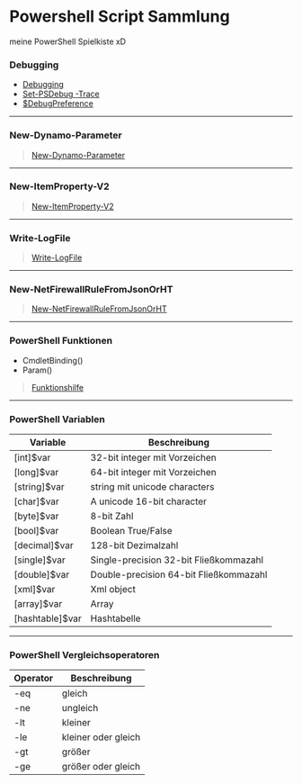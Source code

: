 # Powershell Script Sammlung

meine PowerShell Spielkiste xD

### Debugging

- [Debugging](https://github.com/dr-woitschek/spielkiste/blob/master/powershell/Debugging/)
- [Set-PSDebug -Trace <int>](https://github.com/dr-woitschek/spielkiste/blob/master/powershell/Debugging/debugging-Set-PSDebug.md)
- [$DebugPreference](https://github.com/dr-woitschek/spielkiste/blob/master/powershell/Debugging/debugging-DebugPreference.md)

---

### New-Dynamo-Parameter
> [New-Dynamo-Parameter](https://github.com/dr-woitschek/spielkiste/tree/master/powershell/Dynamische-Parameter)

---

### New-ItemProperty-V2
> [New-ItemProperty-V2](https://github.com/dr-woitschek/spielkiste/tree/master/powershell/Modify-Registry)

---

### Write-LogFile
> [Write-LogFile](https://github.com/dr-woitschek/spielkiste/tree/master/powershell/Write-LogFile)

---

### New-NetFirewallRuleFromJsonOrHT
> [New-NetFirewallRuleFromJsonOrHT](https://github.com/dr-woitschek/spielkiste/tree/master/powershell/New-NetFirewallRuleFromJsonOrHT)

---

### PowerShell Funktionen

- CmdletBinding()
- Param()

> [Funktionshilfe](https://github.com/dr-woitschek/spielkiste/tree/master/powershell/Funktionshilfe)

---

### PowerShell Variablen
Variable | Beschreibung
-------- | ------------
[int]$var       | 32-bit integer mit Vorzeichen
[long]$var      | 64-bit integer mit Vorzeichen
[string]$var    | string mit unicode characters
[char]$var      | A unicode 16-bit character
[byte]$var      | 8-bit Zahl
[bool]$var      | Boolean True/False
[decimal]$var   | 128-bit Dezimalzahl
[single]$var    | Single-precision 32-bit Fließkommazahl
[double]$var    | Double-precision 64-bit Fließkommazahl
[xml]$var       | Xml object
[array]$var     | Array
[hashtable]$var | Hashtabelle

---

### PowerShell Vergleichsoperatoren
Operator | Beschreibung
-------- | ------------
-eq | gleich
-ne | ungleich
-lt | kleiner
-le | kleiner oder gleich
-gt | größer
-ge | größer oder gleich
